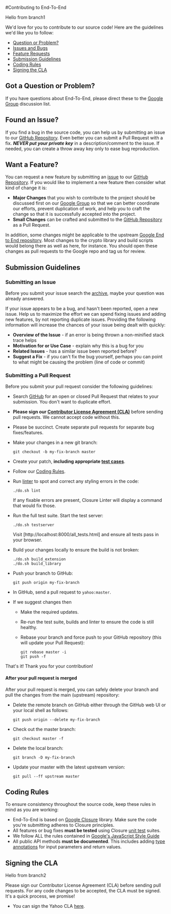 #Contributing to End-To-End

Hello from branch1

We'd love for you to contribute to our source code! Here are the guidelines we'd like you to follow:

 - [Question or Problem?](#question)
 - [Issues and Bugs](#issue)
 - [Feature Requests](#feature)
 - [Submission Guidelines](#submit)
 - [Coding Rules](#rules)
 - [Signing the CLA](#cla)

## <a name="question"></a> Got a Question or Problem?

If you have questions about End-To-End, please direct these to the [Google Group][groups]
discussion list.

## <a name="issue"></a> Found an Issue?
If you find a bug in the source code, you can help us by
submitting an issue to our [GitHub Repository][github]. Even better you can submit a Pull Request
with a fix. ***NEVER put your private key*** in a description/comment to the issue. If needed, you can create a throw away key only to ease bug reproduction.

## <a name="feature"></a> Want a Feature?
You can request a new feature by submitting an [issue][issues] to our [GitHub Repository][github].  If you
would like to implement a new feature then consider what kind of change it is:

* **Major Changes** that you wish to contribute to the project should be discussed first on our
[Google Group][groups] so that we can better coordinate our efforts, prevent
duplication of work, and help you to craft the change so that it is successfully accepted into the
project.
* **Small Changes** can be crafted and submitted to the [GitHub Repository][github] as a Pull Request.

In addition, some changes might be applicable to the upstream [Google End to End repository][google]. Most changes to the crypto library and build scripts would belong there as well as here, for instance. You should open these changes as pull requests to the Google repo and tag us for review.

## <a name="submit"></a> Submission Guidelines

### Submitting an Issue
Before you submit your issue search the [archive][issues], maybe your question was already answered.

If your issue appears to be a bug, and hasn't been reported, open a new issue.
Help us to maximize the effort we can spend fixing issues and adding new
features, by not reporting duplicate issues.  Providing the following information will increase the
chances of your issue being dealt with quickly:

* **Overview of the Issue** - if an error is being thrown a non-minified stack trace helps
* **Motivation for or Use Case** - explain why this is a bug for you
* **Related Issues** - has a similar issue been reported before?
* **Suggest a Fix** - if you can't fix the bug yourself, perhaps you can point to what might be
  causing the problem (line of code or commit)

### Submitting a Pull Request
Before you submit your pull request consider the following guidelines:

* Search [GitHub](https://github.com/yahoo/end-to-end/pulls) for an open or closed Pull Request
  that relates to your submission. You don't want to duplicate effort.
* **Please sign our [Contributor License Agreement (CLA)](#cla)** before sending pull
  requests. We cannot accept code without this.
* Please be succinct. Create separate pull requests for separate bug fixes/features.
* Make your changes in a new git branch:

     ```shell
     git checkout -b my-fix-branch master
     ```

* Create your patch, **including appropriate [test cases][closure-testing]**.
* Follow our [Coding Rules](#rules).
* Run [linter] to spot and correct any styling errors in the code:

    ```shell
    ./do.sh lint
    ```
  If any fixable errors are present, Closure Linter will display a command that would fix those.

* Run the full test suite. Start the test server:

    ```shell
    ./do.sh testserver
    ```
  Visit [http://localhost:8000/all_tests.html] and ensure all tests pass in your browser.

* Build your changes locally to ensure the build is not broken:

    ```shell
    ./do.sh build_extension
    ./do.sh build_library
    ```

* Push your branch to GitHub:

    ```shell
    git push origin my-fix-branch
    ```

* In GitHub, send a pull request to `yahoo:master`.
* If we suggest changes then
  * Make the required updates.
  * Re-run the test suite, builds and linter to ensure the code is still healthy.
  * Rebase your branch and force push to your GitHub repository (this will update your Pull Request):

    ```shell
    git rebase master -i
    git push -f
    ```

That's it! Thank you for your contribution!

#### After your pull request is merged

After your pull request is merged, you can safely delete your branch and pull the changes
from the main (upstream) repository:

* Delete the remote branch on GitHub either through the GitHub web UI or your local shell as follows:

    ```shell
    git push origin --delete my-fix-branch
    ```

* Check out the master branch:

    ```shell
    git checkout master -f
    ```

* Delete the local branch:

    ```shell
    git branch -D my-fix-branch
    ```

* Update your master with the latest upstream version:

    ```shell
    git pull --ff upstream master
    ```

## <a name="rules"></a> Coding Rules
To ensure consistency throughout the source code, keep these rules in mind as you are working:

* End-To-End is based on [Google Closure][closure] library. Make sure the code you're submitting adheres to Closure principles.
* All features or bug fixes **must be tested** using Closure [unit test][closure-testing] suites.
* We follow ALL the rules contained in
  [Google's JavaScript Style Guide][js-style-guide]
* All public API methods **must be documented**. This includes adding [type annotations](http://google-styleguide.googlecode.com/svn/trunk/javascriptguide.xml?showone=JavaScript_Types#JavaScript_Types) for input parameters and return values.

## <a name="cla"></a> Signing the CLA

Hello from branch2

Please sign our Contributor License Agreement (CLA) before sending pull requests. For any code
changes to be accepted, the CLA must be signed. It's a quick process, we promise!

* You can sign the Yahoo CLA [here][individual-cla].

[closure]: https://developers.google.com/closure/library/
[closure-testing]: http://docs.closure-library.googlecode.com/git/namespace_goog_testing.html
[corporate-cla]: http://code.google.com/legal/corporate-cla-v1.0.html
[github]: https://github.com/yahoo/end-to-end
[google]: https://github.com/google/end-to-end
[groups]: http://groups.google.com/group/e2e-discuss
[individual-cla]: https://yahoocla.herokuapp.com/
[issues]: https://github.com/yahoo/end-to-end/issues
[js-style-guide]: http://google-styleguide.googlecode.com/svn/trunk/javascriptguide.xml
[linter]: https://developers.google.com/closure/utilities/
